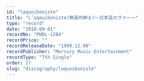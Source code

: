 ```yaml
---
id: "laquoiboniste"
title: "L’aqouiboniste(無造作紳士)～日本語カヴァー～"
type: "record"
date: "2010-09-01"
recordNo: "PHDL-1204"
recordPrice: ""
recordReleaseDate: "1999.12.08"
recordPublisher: "Mercury Music Entertainment"
recordType: "7th Single"
order: 27
slug: "discography/laquoiboniste"
---
```



